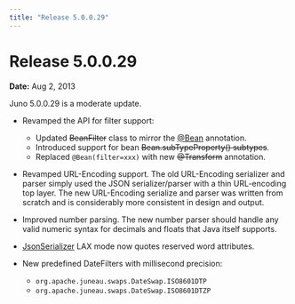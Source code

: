 ```yaml
---
title: "Release 5.0.0.29"
---
```


# Release 5.0.0.29

**Date:** Aug 2, 2013

Juno 5.0.0.29 is a moderate update.

- Revamped the API for filter support:
  - Updated  ~~BeanFilter~~ class to mirror the <a href="/site/apidocs/org/apache/juneau/annotation/Bean.html" target="_blank">@Bean</a> annotation.
  - Introduced support for bean ~~Bean.subTypeProperty() subtypes~~.
  - Replaced `@Bean(filter=xxx)` with new ~~@Transform~~ annotation.

- Revamped URL-Encoding support.
  The old URL-Encoding serializer and parser simply used the JSON serializer/parser with a thin URL-encoding top layer.
  The new URL-Encoding serialize and parser was written from scratch and is considerably more consistent in design and
  output.

- Improved number parsing.
  The new number parser should handle any valid numeric syntax for decimals and floats that Java itself supports.

- <a href="/site/apidocs/org/apache/juneau/json/JsonSerializer.html" target="_blank">JsonSerializer</a> LAX mode now quotes reserved word attributes.

- New predefined DateFilters with millisecond precision:
  - `org.apache.juneau.swaps.DateSwap.ISO8601DTP`
  - `org.apache.juneau.swaps.DateSwap.ISO8601DTZP`